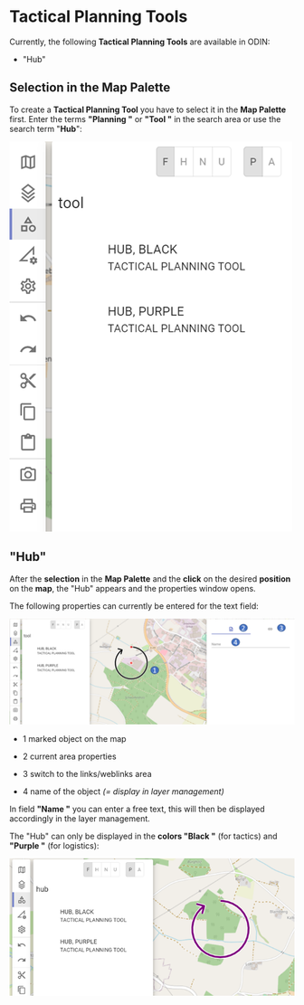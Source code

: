 # Tactical Planning Tools



Currently, the following **Tactical Planning Tools** are available in ODIN:

- "Hub"





## Selection in the Map Palette



To create a **Tactical Planning Tool** you have to select it in the **Map Palette** first. Enter the terms **"Planning "** or **"Tool "** in the search area or use the search term "**Hub**":



![](images/en/Auswahl_MapPalette.png)





## "Hub"



After the **selection** in the **Map Palette** and the **click** on the desired **position** on the **map**, the "Hub" appears and the properties window opens.



The following properties can currently be entered for the text field:



![](images/en/Drehscheibe_schwarz.png)

- <span class="blue">1</span> marked object on the map

- <span class="blue">2</span> current area properties

- <span class="blue">3</span> switch to the links/weblinks area

- <span class="blue">4</span> name of the object *(= display in layer management)*

  

In field **"Name "** you can enter a free text, this will then be displayed accordingly in the layer management.

The "Hub" can only be displayed in the **colors "Black "** (for tactics) and **"Purple "** (for logistics):



![](images/en/Drehscheibe_violett.png)
